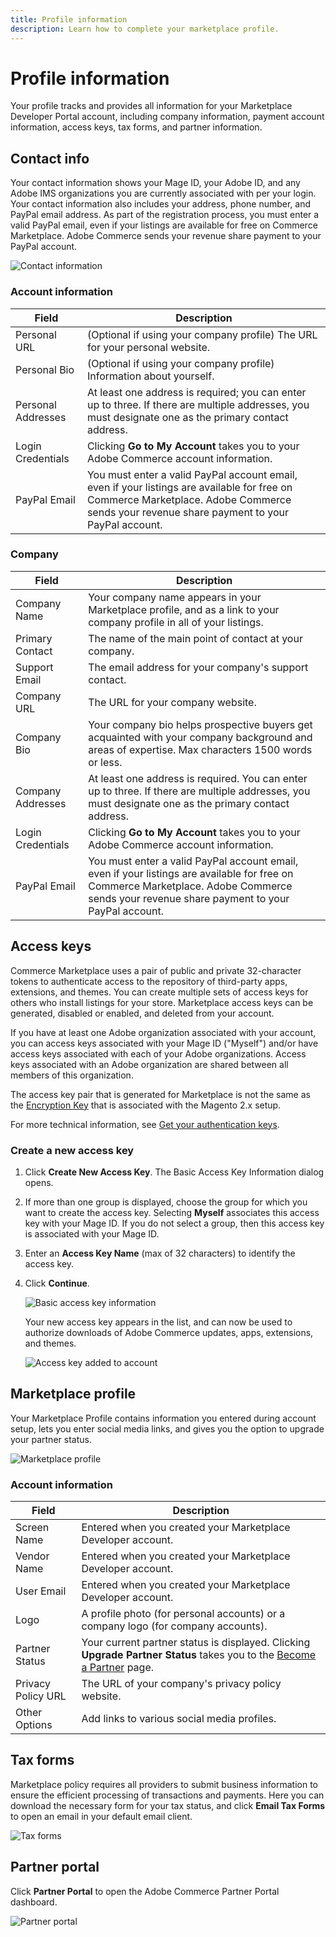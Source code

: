 ```yaml
---
title: Profile information
description: Learn how to complete your marketplace profile.
---
```


# Profile information

Your profile tracks and provides all information for your Marketplace Developer Portal account, including company information, payment account information, access keys, tax forms, and partner information.

## Contact info

Your contact information shows your Mage ID, your Adobe ID, and any Adobe IMS organizations you are currently associated with per your login.
Your contact information also includes your address, phone number, and PayPal email address. As part of the registration process, you must enter a valid PayPal email, even if your listings are available for free on Commerce Marketplace. Adobe Commerce sends your revenue share payment to your PayPal account.

![Contact information](_images/account-information.png)

### Account information

|Field|Description|
|--- |--- |
|Personal URL|(Optional if using your company profile) The URL for your personal website.|
|Personal Bio|(Optional if using your company profile) Information about yourself.|
|Personal Addresses|At least one address is required; you can enter up to three. If there are multiple addresses, you must designate one as the primary contact address.|
|Login Credentials|Clicking **Go to My Account** takes you to your Adobe Commerce account information.|
|PayPal Email|You must enter a valid PayPal account email, even if  your listings are available for free on Commerce Marketplace. Adobe Commerce sends your revenue share payment to your PayPal account.|

### Company

|Field|Description|
|--- |--- |
|Company Name|Your company name appears in your Marketplace profile, and as a link to your company profile in all of your listings.|
|Primary Contact|The name of the main point of contact at your company.|
|Support Email|The email address for your company's support contact.|
|Company URL|The URL for your company website.|
|Company Bio|Your company bio helps prospective buyers get acquainted with your company background and areas of expertise. Max characters 1500 words or less.|
|Company Addresses|At least one address is required. You can enter up to three. If there are multiple addresses, you must designate one as the primary contact address.|
|Login Credentials|Clicking **Go to My Account** takes you to your Adobe Commerce account information.|
|PayPal Email|You must enter a valid PayPal account email, even if your listings are available for free on Commerce Marketplace. Adobe Commerce sends your revenue share payment to your PayPal account.|

## Access keys

Commerce Marketplace uses a pair of public and private 32-character tokens to authenticate access to the repository of third-party apps, extensions, and themes. You can create multiple sets of access keys for others who install listings for your store. Marketplace access keys can be generated, disabled or enabled, and deleted from your account.

If you have at least one Adobe organization associated with your account, you can access keys associated with your Mage ID ("Myself") and/or have access keys associated with each of your Adobe organizations.
Access keys associated with an Adobe organization are shared between all members of this organization.

<InlineAlert variant="info" slots="text"/>

The access key pair that is generated for Marketplace is not the same as the [Encryption Key](https://experienceleague.adobe.com/docs/commerce-admin/systems/security/encryption-key.html) that is associated with the Magento 2.x setup.

For more technical information, see [Get your authentication keys](https://experienceleague.adobe.com/docs/commerce-operations/installation-guide/prerequisites/authentication-keys.html).

### Create a new access key

1. Click **Create New Access Key**. The Basic Access Key Information dialog opens.
2. If more than one group is displayed, choose the group for which you want to create the access key. Selecting **Myself** associates this access key with your Mage ID. If you do not select a group, then this access key is associated with your Mage ID.
3. Enter an **Access Key Name** (max of 32 characters) to identify the access key.
4. Click **Continue**.

    ![Basic access key information](_images/basic-access-key-information.png)

    Your new access key appears in the list, and can now be used to authorize downloads of Adobe Commerce updates, apps, extensions, and themes.

    ![Access key added to account](_images/access-keys.png)

## Marketplace profile

Your Marketplace Profile contains information you entered during account setup, lets you enter social media links, and gives you the option to upgrade your partner status.

![Marketplace profile](_images/marketplace-profile.png)

### Account information

| Field | Description |
|-------|-------------|
| Screen Name | Entered when you created your Marketplace Developer account. |
| Vendor Name | Entered when you created your Marketplace Developer account. |
| User Email | Entered when you created your Marketplace Developer account. |
| Logo | A profile photo (for personal accounts) or a company logo (for company accounts). |
| Partner Status | Your current partner status is displayed. Clicking **Upgrade Partner Status** takes you to the [Become a Partner](https://magento.com/partners/become) page. |
| Privacy Policy URL | The URL of your company\'s privacy policy website. |
| Other Options | Add links to various social media profiles. |

## Tax forms

Marketplace policy requires all providers to submit business information to ensure the efficient processing of transactions and payments. Here you can download the necessary form for your tax status, and click **Email Tax Forms** to open an email in your default email client.

![Tax forms](_images/tax-forms.png)

## Partner portal

Click **Partner Portal** to open the Adobe Commerce Partner Portal dashboard.

![Partner portal](_images/partner-portal.png)
